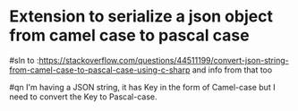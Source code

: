 # Extension to serialize a json object from camel case to pascal case

#sln to :https://stackoverflow.com/questions/44511199/convert-json-string-from-camel-case-to-pascal-case-using-c-sharp and info from that too

#qn I'm having a JSON string, it has Key in the form of Camel-case but I need to convert the Key to Pascal-case.
